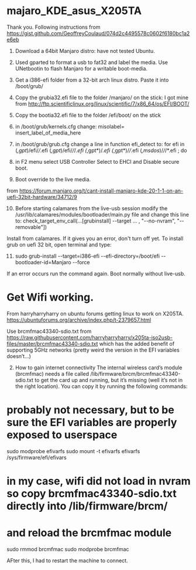 # majaro_KDE_asus_X205TA
Thank you. Following instructions from https://gist.github.com/GeoffreyCoulaud/074d2c4495578c0602f6180bc1a2e6eb

1. Download a 64bit Manjaro distro: have not tested Ubuntu.

2. Used gparted to format a usb to fat32 and label the media.
   Use UNetbootin to flash Manjaro for a writable boot-media.

3. Get a i386-efi folder from a 32-bit arch linux distro.
   Paste it into /boot/grub/

4. Copy the grubia32.efi file to the folder /manjaro/ on the stick: I got mine from http://ftp.scientificlinux.org/linux/scientific/7/x86_64/os/EFI/BOOT/

5. Copy the bootia32.efi file to the folder /efi/boot/ on the stick

6. in /boot/grub/kernels.cfg change:
   misolabel= insert_label_of_media_here
 
7. in /boot/grub/grub.cfg change a line in function efi_detect to:
   for efi in (*,gpt*)/efi/*/*.efi (*,gpt*)/efi/*/*/*.efi (*,gpt*)/*.efi (*,gpt*)/*/*.efi (*,msdos*)/*/*/*.efi ; do

8. in F2 menu select USB Controller Select to EHCI and Disable secure boot.

9. Boot override to the live media.

from https://forum.manjaro.org/t/cant-install-manjaro-kde-20-1-1-on-an-uefi-32bit-hardware/34712/9

10. Before starting calamares from the live-usb session modify the /usr/lib/calamares/modules/bootloader/main.py file and change this line to:
   check_target_env_call(...[grubinstall] --target ... , "--no-nvram", "--removable"])

Install from calamares.
If it gives you an error, don't turn off yet. To install grub on uefi 32 bit, open terminal and type:

11. sudo grub-install --target=i386-efi --efi-directory=/boot/efi --bootloader-id=Manjaro --force

If an error occurs run the command again.
Boot normally without live-usb.

# Get Wifi working.

From harryharryharry on ubuntu forums getting linux to work on X205TA.
https://ubuntuforums.org/archive/index.php/t-2379657.html

Use brcmfmac43340-sdio.txt from
https://raw.githubusercontent.com/harryharryharry/x205ta-iso2usb-files/master/brcmfmac43340-sdio.txt
which has the added benefit of supporting 5GHz networks (pretty weird the version in the EFI variables doesn’t...)

2. How to gain internet connectivity
The internal wireless card’s module (brcmfmac) needs a file called /lib/firmware/brcm/brcmfmac43340-sdio.txt to get the card up and running, but it’s missing (well it’s not in the right location). You can copy it by running the following commands:

# probably not necessary, but to be sure the EFI variables are properly exposed to userspace
sudo modprobe efivarfs
sudo mount -t efivarfs efivarfs /sys/firmware/efi/efivars

# in my case, wifi did not load in nvram so copy brcmfmac43340-sdio.txt directly into /lib/firmware/brcm/

# and reload the brcmfmac module
sudo rmmod brcmfmac
sudo modprobe brcmfmac


AFter this, I had to restart the machine to connect.
